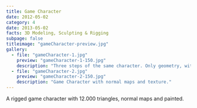```yaml
---
title: Game Character
date: 2012-05-02
category: 4
date: 2013-05-02
facts: 3D Modeling, Sculpting & Rigging
subpage: false
titleimage: "gameCharacter-preview.jpg"
gallery:
  - file: "gameCharacter-1.jpg"
    preview: "gameCharacter-1-150.jpg"
    description: "Three steps of the same character. Only geometry, with normals and painted."
  - file: "gameCharacter-2.jpg"
    preview: "gameCharacter-2-150.jpg"
    description: "Game Character with normal maps and texture."
---
```


A rigged game character with 12.000 triangles, normal maps and painted.
